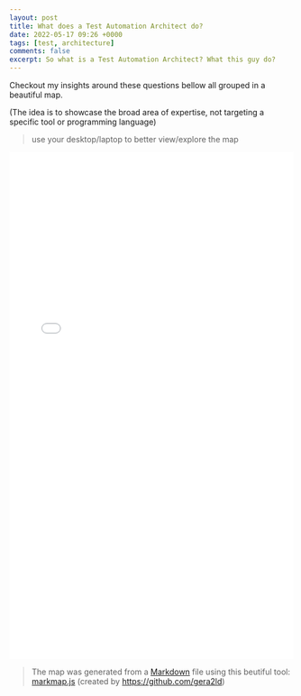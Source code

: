 ```yaml
---
layout: post
title: What does a Test Automation Architect do?
date: 2022-05-17 09:26 +0000
tags: [test, architecture]
comments: false
excerpt: So what is a Test Automation Architect? What this guy do?
---
```


Checkout my insights around these questions bellow all grouped in a beautiful map.

(The idea is to showcase the broad area of expertise, not targeting a specific tool or programming language)
>use your desktop/laptop to better view/explore the map
<iframe src="../../assets/html/what-a-ta-do.html" height="900px" width="100%" allowfullscreen="" frameborder="0">
</iframe>

>The map was generated from a [Markdown](https://gist.github.com/paulbrodner/2629e883e9e5147e639aa071a09ccf12) file using this beutiful tool: [markmap.js](https://markmap.js.org/) (created by https://github.com/gera2ld)